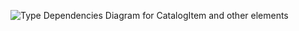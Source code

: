 ![Type Dependencies Diagram for CatalogItem and other elements](https://github.com/jgoedde/Linq-Example-BWV/assets/129423545/a774c084-2e5e-4fcf-8486-4541d10dd235)
